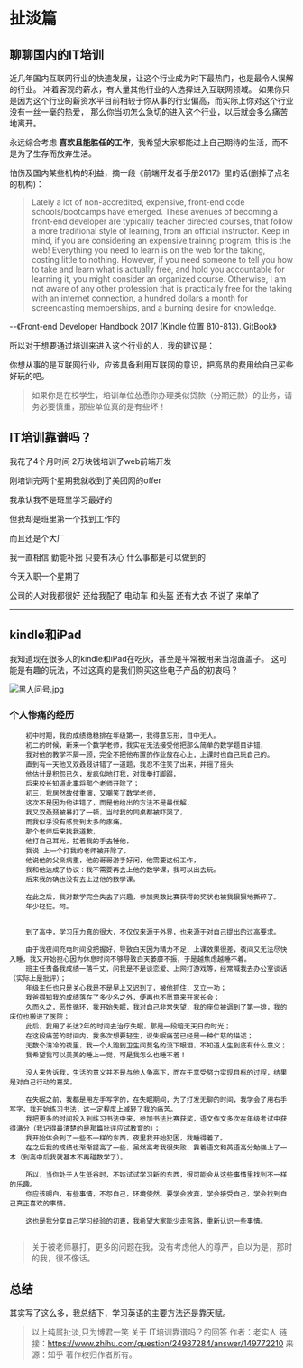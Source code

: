 # 扯淡篇

## 聊聊国内的IT培训

近几年国内互联网行业的快速发展，让这个行业成为时下最热门，也是最令人误解的行业。
冲着客观的薪水，有大量其他行业的人选择进入互联网领域。
如果你只是因为这个行业的薪资水平目前相较于你从事的行业偏高，而实际上你对这个行业没有一丝一毫的热爱，
那么你当初怎么急切的进入这个行业，以后就会多么痛苦地离开。

永远综合考虑 **喜欢且能胜任的工作**，我希望大家都能过上自己期待的生活，而不是为了生存而放弃生活。

怕伤及国内某些机构的利益，摘一段《前端开发者手册2017》里的话(删掉了点名的机构)：
>Lately a lot of non-accredited, expensive, front-end code schools/bootcamps have emerged.
 These avenues of becoming a front-end developer are typically teacher directed courses, that follow a more traditional style of learning, from an official instructor.
 Keep in mind, if you are considering an expensive training program, this is the web! 
 Everything you need to learn is on the web for the taking, costing little to nothing. 
 However, if you need someone to tell you how to take and learn what is actually free, and hold you accountable for learning it, you might consider an organized course. 
 Otherwise, I am not aware of any other profession that is practically free for the taking with an internet connection, a hundred dollars a month for screencasting memberships, and a burning desire for knowledge.
                                                                         
 --《Front-end Developer Handbook 2017 (Kindle 位置 810-813). GitBook》
 
 所以对于想要通过培训来进入这个行业的人，我的建议是：
 
 你想从事的是互联网行业，应该具备利用互联网的意识，把高昂的费用给自己买些好玩的吧。
 >如果你是在校学生，培训单位怂恿你办理类似贷款（分期还款）的业务，请务必要慎重，那些单位真的是有些坏！
 
## IT培训靠谱吗？

我花了4个月时间 2万块钱培训了web前端开发

刚培训完两个星期我就收到了美团网的offer
  
我承认我不是班里学习最好的
   
但我却是班里第一个找到工作的 
    
而且还是个大厂
 
我一直相信 勤能补拙 只要有决心 什么事都是可以做到的

今天入职一个星期了

公司的人对我都很好  还给我配了 电动车 和头盔 还有大衣   不说了  来单了


 
---

## kindle和iPad
我知道现在很多人的kindle和iPad在吃灰，甚至是平常被用来当泡面盖子。
这可能是有趣的玩法，不过这真的是我们购买这些电子产品的初衷吗？

![黑人问号.jpg](https://ooo.0o0.ooo/2017/06/07/593753825b19a.jpg)


### 个人惨痛的经历

```
    初中时期，我的成绩稳稳排在年级第一，我得意忘形，目中无人。
    初二的时候，新来一个数学老师，我实在无法接受他把那么简单的数学题目讲错，
    我对他的教学不屑一顾，完全不把他布置的作业放在心上，上课时也自己玩自己的。
    直到有一天他又双叒叕讲错了一道题，我忍不住笑了出来，并摇了摇头
    他估计是积怨已久，发疯似地打我，对我拳打脚踢，
    后来校长知道此事将那个老师开除了；
    初三，我居然故伎重演，又嘲笑了数学老师，
    这次不是因为他讲错了，而是他给出的方法不是最优解，
    我又双叒叕被暴打了一顿，当时我的同桌都被吓哭了，
    而我似乎没有感觉到太多的疼痛。
    那个老师后来找我道歉，
    他打自己耳光，拉着我的手去锤他，
    我说 上一个打我的老师被开除了，
    他说他的父亲病重，他的哥哥游手好闲，他需要这份工作，
    我和他达成了协议：我不需要再去上他的数学课，我可以出去玩。
    后来我的确也没有去上过他的数学课。
    
    在此之后，我对数学完全失去了兴趣，参加奥数比赛获得的奖状也被我狠狠地撕碎了。
    年少轻狂。呵。


    到了高中，学习压力真的很大，不仅仅来源于外界，也来源于对自己提出的过高要求。
    
    由于我夜间充电时间没把握好，导致白天因为精力不足，上课效果很差，夜间又无法尽快入睡，我又开始担心因为休息时间不够导致白天萎靡不振，于是越焦虑越睡不着。
    班主任责备我成绩一落千丈，问我是不是谈恋爱、上网打游戏等，经常喊我去办公室谈话（实际上是批评）；
    年级主任也只是关心我是不是早上又迟到了，被他抓住，又立一功；
    我爸得知我的成绩落在了多少名之外，便再也不愿意来开家长会；
    久而久之，恶性循环，我开始失眠，我对自己非常失望，我的座位被调到了第一排，我的床位也搬进了医院；
    此后，我用了长达2年的时间去治疗失眠，那是一段暗无天日的时光；
    在这段痛苦的时间内，我多次想要轻生，说失眠痛苦已经是一种仁慈的描述；
    无数个清冷的夜里，我一个人跑到卫生间莫名的流下眼泪，不知道人生到底有什么意义；
    我希望我可以美美的睡上一觉，可是我怎么也睡不着！
    
    没人来告诉我，生活的意义并不是与他人争高下，而在于享受努力实现目标的过程，结果是对自己行动的嘉奖。
    
    在失眠之前，我都是用左手写字的，在失眠期间，为了打发无聊的时间，我学会了用右手写字，我开始练习书法，这一定程度上减轻了我的痛苦。
    我把更多的时间投入到练习书法中来，参加书法比赛获奖，语文作文多次在年级考试中获得满分（我记得最清楚的是那篇批评应试教育的）；
    我开始体会到了一些不一样的东西，夜里我开始犯困，我睡得着了。
    在之后我的成绩也渐渐提高了一些，虽然高考我很失败，靠着语文和英语高分勉强上了一本（到高中后我就基本不再碰数学了）。
    
    所以，当你处于人生低谷时，不妨试试学习新的东西，很可能会从这些事情里找到不一样的乐趣。
    你应该明白，有些事情，不怨自己，环境使然。要学会放弃，学会接受自己，学会找到自己真正喜欢的事情。
    
    这也是我分享自己学习经验的初衷，我希望大家能少走弯路，重新认识一些事情。
    
```
>关于被老师暴打，更多的问题在我，没有考虑他人的尊严，自以为是，那时的我，很不像话。 

## 总结

其实写了这么多，我总结下，学习英语的主要方法还是靠天赋。

>以上纯属扯淡,只为博君一笑
 关于 IT培训靠谱吗？的回答
 作者：老实人
 链接：https://www.zhihu.com/question/24987284/answer/149772210
 来源：知乎
 著作权归作者所有。


